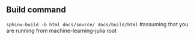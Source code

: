 ## Build command
`sphinx-build -b html docs/source/ docs/build/html` #assuming that you are running from machine-learning-julia root